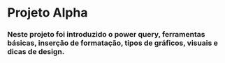 # Projeto Alpha


### Neste projeto foi introduzido o power query, ferramentas básicas, inserção de formatação, tipos de gráficos, visuais e dicas de design.
